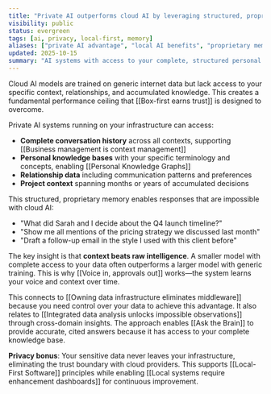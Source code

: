 ```yaml
---
title: "Private AI outperforms cloud AI by leveraging structured, proprietary memory"
visibility: public
status: evergreen
tags: [ai, privacy, local-first, memory]
aliases: ["private AI advantage", "local AI benefits", "proprietary memory"]
updated: 2025-10-15
summary: "AI systems with access to your complete, structured personal data can provide more relevant and contextual responses than generic cloud models."
---
```


Cloud AI models are trained on generic internet data but lack access to your specific context, relationships, and accumulated knowledge. This creates a fundamental performance ceiling that [[Box-first earns trust]] is designed to overcome.

Private AI systems running on your infrastructure can access:
- **Complete conversation history** across all contexts, supporting [[Business management is context management]]
- **Personal knowledge bases** with your specific terminology and concepts, enabling [[Personal Knowledge Graphs]]
- **Relationship data** including communication patterns and preferences
- **Project context** spanning months or years of accumulated decisions

This structured, proprietary memory enables responses that are impossible with cloud AI:
- "What did Sarah and I decide about the Q4 launch timeline?"
- "Show me all mentions of the pricing strategy we discussed last month"
- "Draft a follow-up email in the style I used with this client before"

The key insight is that **context beats raw intelligence**. A smaller model with complete access to your data often outperforms a larger model with generic training. This is why [[Voice in, approvals out]] works—the system learns your voice and context over time.

This connects to [[Owning data infrastructure eliminates middleware]] because you need control over your data to achieve this advantage. It also relates to [[Integrated data analysis unlocks impossible observations]] through cross-domain insights. The approach enables [[Ask the Brain]] to provide accurate, cited answers because it has access to your complete knowledge base.

**Privacy bonus**: Your sensitive data never leaves your infrastructure, eliminating the trust boundary with cloud providers. This supports [[Local-First Software]] principles while enabling [[Local systems require enhancement dashboards]] for continuous improvement.
